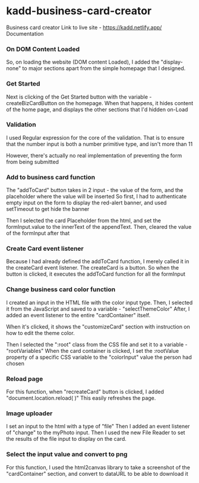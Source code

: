 # kadd-business-card-creator
Business card creator
Link to live site - https://kadd.netlify.app/
Documentation

### On DOM Content Loaded 
So, on loading the website (DOM content Loaded), I added the "display-none" to major sections apart from the simple homepage that I designed.

### Get Started
Next is clicking of the Get Started button with the variable - createBizCardButton on the homepage. When that happens, it hides content of the home page, and displays the other sections that I'd hidden on-Load

### Validation
I used Regular expression for the core of the validation. That is to ensure that the number input is both a number primitive type, and isn't more than 11

However, there's actually no real implementation of preventing the form from being submitted 

### Add to business card function
The "addToCard" button takes in 2 input - the value of the form, and the placeholder where the value will be inserted
So first, I had to authenticate empty input on the form to display the red-alert banner, and used setTimeout to get hide the banner 

Then I selected the card Placeholder from the html, and set the formInput.value to the innerText of the appendText.
Then, cleared the value of the formInput after that

### Create Card event listener 
Because I had already defined the addToCard function, I merely called it in the createCard event listener.
The createCard is a button. So when the button is clicked, it executes the addToCard function for all the formInput 

### Change business card color function 
 I created an input in the HTML file with the color input type.
Then, I selected it from the JavaScript and saved to a variable - "selectThemeColor" 
After, I added an event listener to the entire "cardContainer" itself.

 When it's clicked, it shows the "customizeCard" section with instruction on how to edit the theme color.

 Then I selected the ":root" class from the CSS file and set it to a variable - "rootVariables" 
When the card container is clicked, I set the :rootValue property of a specific CSS variable to the "colorInput" value the person had chosen 

### Reload page

For this function, when "recreateCard" button is clicked, I added "document.location.reload( )"
This easily refreshes the page. 

### Image uploader
I set an input to the html with a type of "file"
Then I added an event listener of "change" to the myPhoto input.
Then I used the new File Reader to set the results of the file input to display on the card.


### Select the input value and convert to png
For this function, I used the html2canvas library to take a screenshot of the "cardContainer" section, and convert to dataURL to be able to download it
